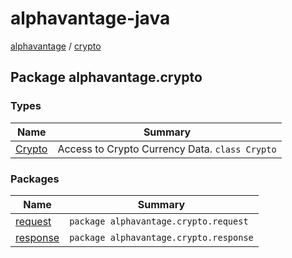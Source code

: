 # alphavantage-java

[alphavantage](../alphavantage/index.md) / [crypto](#)

## Package alphavantage.crypto

### Types

|Name|Summary|
|----|-------|
|[Crypto]| Access to Crypto Currency Data. `class Crypto`|

### Packages

|Name|Summary|
|----|-------|
|[request]|`package alphavantage.crypto.request`|
|[response]|`package alphavantage.crypto.response`|

[Crypto]: index.md
[request]: index.md
[response]: index.md
